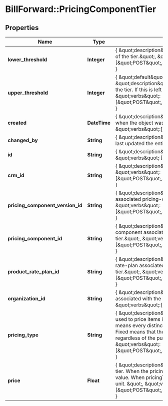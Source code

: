 # BillForward::PricingComponentTier

## Properties
Name | Type | Description | Notes
------------ | ------------- | ------------- | -------------
**lower_threshold** | **Integer** | { \&quot;description\&quot; : \&quot;The lower threshold of the tier.\&quot;, \&quot;verbs\&quot;:[\&quot;POST\&quot;,\&quot;PUT\&quot;,\&quot;GET\&quot;] } | [optional] 
**upper_threshold** | **Integer** | {  \&quot;default\&quot; : \&quot;&amp;infin;\&quot;,  \&quot;description\&quot; : \&quot;The upper threshold of the tier. If this is left null the tier will be infinite\&quot;, \&quot;verbs\&quot;:[\&quot;POST\&quot;,\&quot;PUT\&quot;,\&quot;GET\&quot;] } | [optional] 
**created** | **DateTime** | { \&quot;description\&quot; : \&quot;The UTC DateTime when the object was created.\&quot;, \&quot;verbs\&quot;:[] } | [optional] 
**changed_by** | **String** | { \&quot;description\&quot; : \&quot;ID of the user who last updated the entity.\&quot;, \&quot;verbs\&quot;:[] } | [optional] 
**id** | **String** | { \&quot;description\&quot; : \&quot;\&quot;, \&quot;verbs\&quot;:[\&quot;GET\&quot;] } | [optional] 
**crm_id** | **String** | { \&quot;description\&quot; : \&quot;\&quot;, \&quot;verbs\&quot;:[\&quot;POST\&quot;,\&quot;PUT\&quot;,\&quot;GET\&quot;] } | [optional] 
**pricing_component_version_id** | **String** | { \&quot;description\&quot; : \&quot;Version ID of the associated pricing-component\&quot;, \&quot;verbs\&quot;:[\&quot;POST\&quot;,\&quot;PUT\&quot;,\&quot;GET\&quot;] } | 
**pricing_component_id** | **String** | { \&quot;description\&quot; : \&quot;ID of the pricing-component associated with the pricing-component-tier.\&quot;, \&quot;verbs\&quot;:[\&quot;POST\&quot;,\&quot;PUT\&quot;,\&quot;GET\&quot;] } | [optional] 
**product_rate_plan_id** | **String** | { \&quot;description\&quot; : \&quot;ID of the product-rate-plan associated with the pricing-component-tier.\&quot;, \&quot;verbs\&quot;:[\&quot;POST\&quot;,\&quot;PUT\&quot;,\&quot;GET\&quot;] } | [optional] 
**organization_id** | **String** | { \&quot;description\&quot; : \&quot;Organization associated with the pricing-component-tier.\&quot;, \&quot;verbs\&quot;:[] } | [optional] 
**pricing_type** | **String** | { \&quot;description\&quot; : \&quot;Pricing calculation used to price items in this pricing tier. Unit pricing means every distinct value is used in the calculation. Fixed means that the total price of the tier is fixed regardless of the purchased amount.\&quot;, \&quot;verbs\&quot;:[\&quot;POST\&quot;,\&quot;PUT\&quot;,\&quot;GET\&quot;] } | 
**price** | **Float** | { \&quot;description\&quot; : \&quot;Cost associated with tier. When the pricingType is fixed this is the total value. When pricingType is unit, this is the cost of each unit. \&quot;, \&quot;verbs\&quot;:[\&quot;POST\&quot;,\&quot;PUT\&quot;,\&quot;GET\&quot;] } | 



